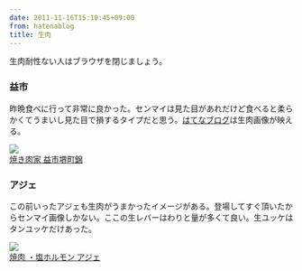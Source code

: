 ```yaml
---
date: 2011-11-16T15:10:45+09:00
from: hatenablog
title: 生肉
---
```


<p>生肉耐性ない人はブラウザを閉じましょう。</p>
<div class="section">
<h3>益市</h3>
<p>昨晩食べに行って非常に良かった。センマイは見た目があれだけど食べると柔らかくてうまいし見た目で損するタイプだと思う。<a class="keyword" href="http://d.hatena.ne.jp/keyword/%A4%CF%A4%C6%A4%CA%A5%D6%A5%ED%A5%B0">はてなブログ</a>は生肉画像が映える。</p><p><img src="http://cdn-ak.f.st-hatena.com/images/fotolife/r/r7kamura/20111115/20111115200634.jpg?1321423582" /><br />
<a href="http://www.masuichi.jp/nishiki/index.html">焼き肉家 益市堺町錦</a></p><p></p>


</div><div class="section">
<h3>アジェ</h3>
<p>この前いったアジェも生肉がうまかったイメージがある。登場してすぐ頂いたからセンマイ画像しかない。ここの生レバーはわりと量が多くて良い。生ユッケはタンユッケだけあった。</p><p><img src="http://farm6.static.flickr.com/5023/5567567896_85fe742862_b.jpg" /><br />
<a href="http://www.aje.to/">焼肉 ・塩ホルモン アジェ</a></p>


</div>
